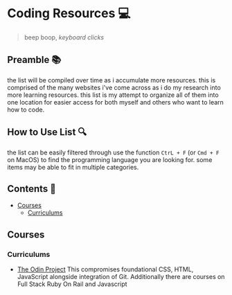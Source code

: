 # Coding Resources 💻

>beep boop, *keyboard clicks*

## Preamble 📚
the list will be compiled over time as i accumulate more resources. this is comprised of the many websites i've come across as i do my research into more learning resources. this list is my attempt to organize all of them into one location for easier access for both myself and others who want to learn how to code.

## How to Use List 🔍
the list can be easily filtered through use the function `CtrL + F` (or `Cmd + F` on MacOS) to find the programming language you are looking for. some items may be able to fit in multiple categories.

## Contents 📑
- [Courses](#Courses)
  - [Curriculums](#Curriculums)  

## Courses

### Curriculums
- [The Odin Project](https://www.theodinproject.com/) This compromises foundational CSS, HTML, JavaScript alongside integration of Git. Additionally there are courses on Full Stack Ruby On Rail and Javascript



